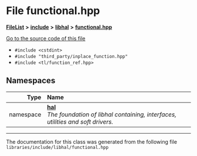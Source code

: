 

# File functional.hpp



[**FileList**](files.md) **>** [**include**](dir_cba0faac6e93618a6e2539705915bd70.md) **>** [**libhal**](dir_c21661262b37aa135a14febc024e67d7.md) **>** [**functional.hpp**](functional_8hpp.md)

[Go to the source code of this file](functional_8hpp_source.md)



* `#include <cstdint>`
* `#include "third_party/inplace_function.hpp"`
* `#include <tl/function_ref.hpp>`













## Namespaces

| Type | Name |
| ---: | :--- |
| namespace | [**hal**](namespacehal.md) <br>_The foundation of libhal containing, interfaces, utilities and soft drivers._  |





















































------------------------------
The documentation for this class was generated from the following file `libraries/include/libhal/functional.hpp`

